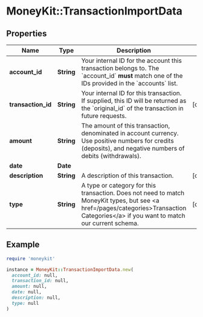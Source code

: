 # MoneyKit::TransactionImportData

## Properties

| Name | Type | Description | Notes |
| ---- | ---- | ----------- | ----- |
| **account_id** | **String** | Your internal ID for the account this transaction belongs to.  The &#x60;account_id&#x60; **must** match         one of the IDs provided in the &#x60;accounts&#x60; list. |  |
| **transaction_id** | **String** | Your internal ID for this transaction.  If supplied, this ID will be returned as the         &#x60;original_id&#x60; of the transaction in future requests. | [optional] |
| **amount** | **String** | The amount of this transaction, denominated in account currency.  Use positive numbers         for credits (deposits), and negative numbers of debits (withdrawals). |  |
| **date** | **Date** |  |  |
| **description** | **String** | A description of this transaction. | [optional] |
| **type** | **String** | A type or category for this transaction.  Does not need to match MoneyKit types,         but see &lt;a href&#x3D;/pages/categories&gt;Transaction Categories&lt;/a&gt; if you want to match our current schema. | [optional] |

## Example

```ruby
require 'moneykit'

instance = MoneyKit::TransactionImportData.new(
  account_id: null,
  transaction_id: null,
  amount: null,
  date: null,
  description: null,
  type: null
)
```

